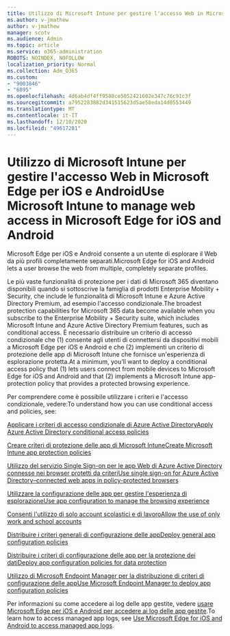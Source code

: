 ```yaml
---
title: Utilizzo di Microsoft Intune per gestire l'accesso Web in Microsoft Edge per iOS e Android
ms.author: v-jmathew
author: v-jmathew
manager: scotv
ms.audience: Admin
ms.topic: article
ms.service: o365-administration
ROBOTS: NOINDEX, NOFOLLOW
localization_priority: Normal
ms.collection: Adm_O365
ms.custom:
- "9003846"
- "6895"
ms.openlocfilehash: 4d6ab4df4ff9588ce5052421602e347c76c91c3f
ms.sourcegitcommit: a7952283882d341515623d5ae58eda14d0553449
ms.translationtype: MT
ms.contentlocale: it-IT
ms.lasthandoff: 12/10/2020
ms.locfileid: "49617281"
---
```

# <a name="use-microsoft-intune-to-manage-web-access-in-microsoft-edge-for-ios-and-android"></a><span data-ttu-id="2c36a-102">Utilizzo di Microsoft Intune per gestire l'accesso Web in Microsoft Edge per iOS e Android</span><span class="sxs-lookup"><span data-stu-id="2c36a-102">Use Microsoft Intune to manage web access in Microsoft Edge for iOS and Android</span></span>

<span data-ttu-id="2c36a-103">Microsoft Edge per iOS e Android consente a un utente di esplorare il Web da più profili completamente separati.</span><span class="sxs-lookup"><span data-stu-id="2c36a-103">Microsoft Edge for iOS and Android lets a user browse the web from multiple, completely separate profiles.</span></span>

<span data-ttu-id="2c36a-104">Le più vaste funzionalità di protezione per i dati di Microsoft 365 diventano disponibili quando si sottoscrive la famiglia di prodotti Enterprise Mobility + Security, che include le funzionalità di Microsoft Intune e Azure Active Directory Premium, ad esempio l'accesso condizionale.</span><span class="sxs-lookup"><span data-stu-id="2c36a-104">The broadest protection capabilities for Microsoft 365 data become available when you subscribe to the Enterprise Mobility + Security suite, which includes Microsoft Intune and Azure Active Directory Premium features, such as conditional access.</span></span> <span data-ttu-id="2c36a-105">È necessario distribuire un criterio di accesso condizionale che (1) consente agli utenti di connettersi da dispositivi mobili a Microsoft Edge per iOS e Android e che (2) implementi un criterio di protezione delle app di Microsoft Intune che fornisce un'esperienza di esplorazione protetta.</span><span class="sxs-lookup"><span data-stu-id="2c36a-105">At a minimum, you’ll want to deploy a conditional access policy that (1) lets users connect from mobile devices to Microsoft Edge for iOS and Android and that (2) implements a Microsoft Intune app-protection policy that provides a protected browsing experience.</span></span>

<span data-ttu-id="2c36a-106">Per comprendere come è possibile utilizzare i criteri e l'accesso condizionale, vedere:</span><span class="sxs-lookup"><span data-stu-id="2c36a-106">To understand how you can use conditional access and policies, see:</span></span>

[<span data-ttu-id="2c36a-107">Applicare i criteri di accesso condizionale di Azure Active Directory</span><span class="sxs-lookup"><span data-stu-id="2c36a-107">Apply Azure Active Directory conditional access policies</span></span>](https://go.microsoft.com/fwlink/?linkid=2132481)

[<span data-ttu-id="2c36a-108">Creare criteri di protezione delle app di Microsoft Intune</span><span class="sxs-lookup"><span data-stu-id="2c36a-108">Create Microsoft Intune app protection policies</span></span>](https://go.microsoft.com/fwlink/?linkid=2132651)

[<span data-ttu-id="2c36a-109">Utilizzo del servizio Single Sign-on per le app Web di Azure Active Directory connesse nei browser protetti da criteri</span><span class="sxs-lookup"><span data-stu-id="2c36a-109">Use single sign-on for Azure Active Directory–connected web apps in policy-protected browsers</span></span>](https://go.microsoft.com/fwlink/?linkid=2132482)

[<span data-ttu-id="2c36a-110">Utilizzare la configurazione delle app per gestire l'esperienza di esplorazione</span><span class="sxs-lookup"><span data-stu-id="2c36a-110">Use app configuration to manage the browsing experience</span></span>](https://go.microsoft.com/fwlink/?linkid=2132483)

[<span data-ttu-id="2c36a-111">Consenti l'utilizzo di solo account scolastici e di lavoro</span><span class="sxs-lookup"><span data-stu-id="2c36a-111">Allow the use of only work and school accounts</span></span>](https://go.microsoft.com/fwlink/?linkid=2132652)

[<span data-ttu-id="2c36a-112">Distribuire i criteri generali di configurazione delle app</span><span class="sxs-lookup"><span data-stu-id="2c36a-112">Deploy general app configuration policies</span></span>](https://go.microsoft.com/fwlink/?linkid=2132653)

[<span data-ttu-id="2c36a-113">Distribuire i criteri di configurazione delle app per la protezione dei dati</span><span class="sxs-lookup"><span data-stu-id="2c36a-113">Deploy app configuration policies for data protection</span></span>](https://go.microsoft.com/fwlink/?linkid=2132654)

[<span data-ttu-id="2c36a-114">Utilizzo di Microsoft Endpoint Manager per la distribuzione di criteri di configurazione delle app</span><span class="sxs-lookup"><span data-stu-id="2c36a-114">Use Microsoft Endpoint Manager to deploy app configuration policies</span></span>](https://go.microsoft.com/fwlink/?linkid=2132707)

<span data-ttu-id="2c36a-115">Per informazioni su come accedere ai log delle app gestite, vedere [usare Microsoft Edge per iOS e Android per accedere ai log delle app gestite](https://go.microsoft.com/fwlink/?linkid=2132578).</span><span class="sxs-lookup"><span data-stu-id="2c36a-115">To learn how to access managed app logs, see [Use Microsoft Edge for iOS and Android to access managed app logs](https://go.microsoft.com/fwlink/?linkid=2132578).</span></span>
